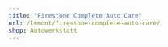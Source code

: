 ```yaml
---
title: "Firestone Complete Auto Care"
url: /lemont/firestone-complete-auto-care/
shop: Autowerkstatt
---
```

